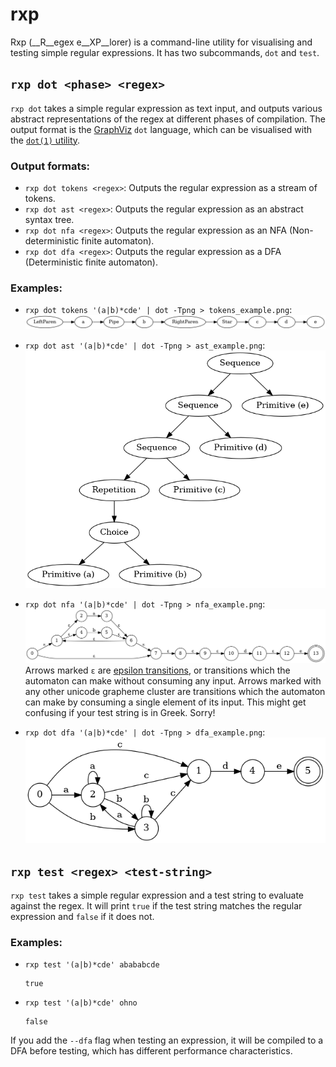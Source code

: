 # rxp

Rxp (__R__egex e__XP__lorer) is a command-line utility for visualising and testing simple regular expressions. It has two subcommands, `dot` and `test`.

## `rxp dot <phase> <regex>`

`rxp dot` takes a simple regular expression as text input, and outputs various abstract representations of the regex at different phases of compilation. The output format is the [GraphViz](https://graphviz.org/) `dot` language, which can be visualised with the [`dot(1)` utility](https://graphviz.org/download/).

### Output formats: 

- `rxp dot tokens <regex>`: Outputs the regular expression as a stream of tokens.
- `rxp dot ast <regex>`: Outputs the regular expression as an abstract syntax tree.
- `rxp dot nfa <regex>`: Outputs the regular expression as an NFA (Non-deterministic finite automaton).
- `rxp dot dfa <regex>`: Outputs the regular expression as a DFA (Deterministic finite automaton).

### Examples:

- `rxp dot tokens '(a|b)*cde' | dot -Tpng > tokens_example.png`: 
  ![Example of the rxp dot tokens command](images/tokens_example.png)

- `rxp dot ast '(a|b)*cde' | dot -Tpng > ast_example.png`: 
  ![Example of the rxp dot ast command](images/ast_example.png)

- `rxp dot nfa '(a|b)*cde' | dot -Tpng > nfa_example.png`: 
  ![Example of the rxp dot nfa command](images/nfa_example.png)
  Arrows marked `ε` are [epsilon transitions](https://en.wikipedia.org/wiki/Epsilon_transition), or transitions which the automaton can make without consuming any input. Arrows marked with any other unicode grapheme cluster are transitions which the automaton can make by consuming a single element of its input. This might get confusing if your test string is in Greek. Sorry!

- `rxp dot dfa '(a|b)*cde' | dot -Tpng > dfa_example.png`: 
  ![Example of the rxp dot dfa command](images/dfa_example.png)

## `rxp test <regex> <test-string>`

`rxp test` takes a simple regular expression and a test string to evaluate against the regex. It will print `true` if the test string matches the regular expression and `false` if it does not. 

### Examples:

- `rxp test '(a|b)*cde' abababcde`
  ```
  true
  ```

- `rxp test '(a|b)*cde' ohno`
  ```
  false
  ```

If you add the `--dfa` flag when testing an expression, it will be compiled to a DFA before testing, which has different performance characteristics.
